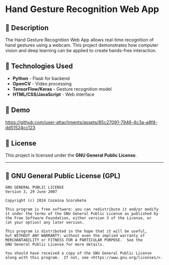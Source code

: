 # Hand Gesture Recognition Web App

## 📝 Description
The Hand Gesture Recognition Web App allows real-time recognition of hand gestures using a webcam. This project demonstrates how computer vision and deep learning can be applied to create hands-free interaction.

## 🚀 Technologies Used
- **Python** - Flask for backend
- **OpenCV** - Video processing
- **TensorFlow/Keras** - Gesture recognition model
- **HTML/CSS/JavaScript** - Web interface


## 🎥 Demo
https://github.com/user-attachments/assets/85c27091-7946-4c3a-a8f4-dd51524cc123

## 📄 License
This project is licensed under the **GNU General Public License**.

---


## 📜 GNU General Public License (GPL)

```
GNU GENERAL PUBLIC LICENSE
Version 3, 29 June 2007

Copyright (c) 2024 Cozmina Scorobete

This program is free software: you can redistribute it and/or modify
it under the terms of the GNU General Public License as published by
the Free Software Foundation, either version 3 of the License, or
(at your option) any later version.

This program is distributed in the hope that it will be useful,
but WITHOUT ANY WARRANTY; without even the implied warranty of
MERCHANTABILITY or FITNESS FOR A PARTICULAR PURPOSE.  See the
GNU General Public License for more details.

You should have received a copy of the GNU General Public License
along with this program.  If not, see <https://www.gnu.org/licenses/>.
```

